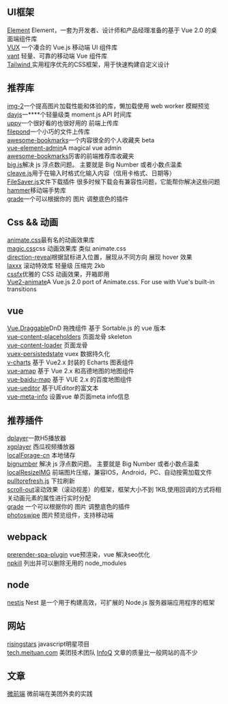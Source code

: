 ## UI框架
[Element](https://element.eleme.cn/#/zh-CN/component/installation)  Element，一套为开发者、设计师和产品经理准备的基于 
Vue 2.0 的桌面端组件库  
[VUX](https://vux.li/)  一个凑合的 Vue.js 移动端 UI 组件库  
[vant](https://youzan.github.io/vant/#/zh-CN/intro) 轻量、可靠的移动端 Vue 组件库  
[Tailwind ](https://tailwindcss.com/) 实用程序优先的CSS框架，用于快速构建自定义设计  

## 推荐库
[img-2](https://revillweb.github.io/img-2/)一个提高图片加载性能和体验的库，懒加载使用 web worker 模糊预览  
[dayjs](https://github.com/iamkun/dayjs)一****个轻量级类 moment.js API 时间库   
[uppy](https://github.com/transloadit/uppy)一个很好看的也很好用的 前端上传库  
[filepond](https://github.com/pqina/filepond)一个小巧的文件上传库  
[awesome-bookmarks](https://panjiachen.github.io/awesome-bookmarks/)一个内容很全的个人收藏夹 beta  
[vue-element-admin](https://panjiachen.github.io/vue-element-admin-site/zh/)A magical vue admin  
[awesome-bookmarks](https://panjiachen.github.io/awesome-bookmarks/repository/#%E5%89%8D%E7%AB%AF%E5%B8%B8%E7%94%A8)厉害的前端推荐库收藏夹  
[big.js](https://github.com/MikeMcl/big.js)解决 js 浮点数问题。 主要就是 Big Number 或者小数点温柔  
[cleave.js](https://github.com/nosir/cleave.js)用于在输入时格式化输入内容（信用卡格式、日期等）  
[FileSaver.js](https://github.com/eligrey/FileSaver.js)文件下载插件 很多时候下载会有兼容性问题，它能帮你解决这些问题  
[hammer](https://github.com/hammerjs/hammer.js)移动端手势库  
[grade](https://github.com/benhowdle89/grade)一个可以根据你的 图片 调整底色的插件  

## Css && 动画
[animate.css](https://github.com/daneden/animate.css)最有名的动画效果库    
[magic.css](https://github.com/miniMAC/magic)css 动画效果库 类似 animate.css    
[direction-reveal](https://github.com/NigelOToole/direction-reveal)根据鼠标进入位置，展现从不同方向 展现 hover 效果  
[laxxx](https://github.com/alexfoxy/laxxx) 滚动特效库 轻量级 压缩完 2kb   
[cssfx](https://cssfx.dev/)优雅的 CSS 动画效果，开箱即用   
[Vue2-animate](https://the-allstars.com/vue2-animate/)A Vue.js 2.0 port of Animate.css. For use with Vue's built-in transitions   

## vue 
[Vue.Draggable](https://github.com/SortableJS/Vue.Draggable)DnD 拖拽组件 基于 Sortable.js 的 vue 版本     
[vue-content-placeholders](https://github.com/michalsnik/vue-content-placeholders) 页面龙骨 skeleton    
[vue-content-loader](http://danilowoz.com/create-vue-content-loader/) 页面龙骨    
[vuex-persistedstate](https://github.com/robinvdvleuten/vuex-persistedstate) vuex 数据持久化    
[v-charts](https://github.com/ElemeFE/v-charts) 基于 Vue2.x 封装的 Echarts 图表组件  
[vue-amap](https://github.com/ElemeFE/vue-amap) 基于 Vue 2.x 和高德地图的地图组件  
[vue-baidu-map](https://github.com/Dafrok/vue-baidu-map) 基于 VUE 2.x 的百度地图组件  
[vue-ueditor](https://github.com/SilentTiger/vue-ueditor) 基于UEditor的富文本  
[vue-meta-info](https://github.com/muwoo/vue-meta-info) 设置vue 单页面meta info信息  

## 推荐插件
[dplayer](http://dplayer.js.org/zh/guide.html#webtorrent)一款H5播放器    
[xgplayer](http://h5player.bytedance.com/) 西瓜视频播放器   
[localForage-cn](https://github.com/xmoyking/localForage-cn) 本地储存  
[bignumber](https://github.com/MikeMcl/bignumber.js) 解决 js 浮点数问题。 主要就是 Big Number 或者小数点温柔  
[localResizeIMG](https://github.com/think2011/localResizeIMG) 前端图片压缩，兼容IOS，Android，PC、自动按需加载文件  
[pulltorefresh.js](https://github.com/BoxFactura/pulltorefresh.js) 下拉刷新  
[scroll-out](https://github.com/scroll-out/scroll-out)滚动效果（滚动视差）的框架，框架大小不到 1KB,使用回调的方式将相关动画元素的属性进行实时分配  
[grade](https://github.com/benhowdle89/grade) 一个可以根据你的 图片 调整底色的插件  
[photoswipe](https://github.com/dimsemenov/photoswipe) 图片预览组件，支持移动端  

## webpack
[prerender-spa-plugin](https://github.com/chrisvfritz/prerender-spa-plugin) vue预渲染，vue 解决seo优化  
[npkill](https://github.com/voidcosmos/npkill) 列出并可以删除无用的 node_modules  

## node 
[nestjs](https://github.com/nestjs/nest) Nest 是一个用于构建高效，可扩展的 Node.js 服务器端应用程序的框架

## 网站
[risingstars](https://risingstars.js.org/2019/zh/) javascript明星项目  
[tech.meituan.com](https://tech.meituan.com/) 美团技术团队 
[InfoQ](https://www.infoq.cn/topic/Front-end) 文章的质量比一般网站的高不少 

## 文章 
[微前端](https://tech.meituan.com/2020/02/27/meituan-waimai-micro-frontends-practice.html) 微前端在美团外卖的实践

